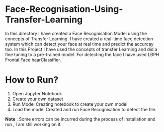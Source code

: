 # Face-Recognisation-Using-Transfer-Learning
In this directory I have created a Face Recognisation Model using the concepts of Transfer Learning. I have created a real-time face detection system which can detect your face at real time and predict the accurcay too. In this Project I have used the concepts of transfer Learning and did a fine tuning to a pre-trained model. For detecting the face I have used LBPH Frontal Face haarClassifier.

# How to Run?
1. Open Jupyter Notebook<br>
2. Create your own dataset<br>
3. Run Model Creating notebook to create your own model<br>
4. Load the model Created and run Face Recognisation to detect the file.

<b>Note</b> : Some errors can be incurred during the process of installation and run , I am still working on it.
